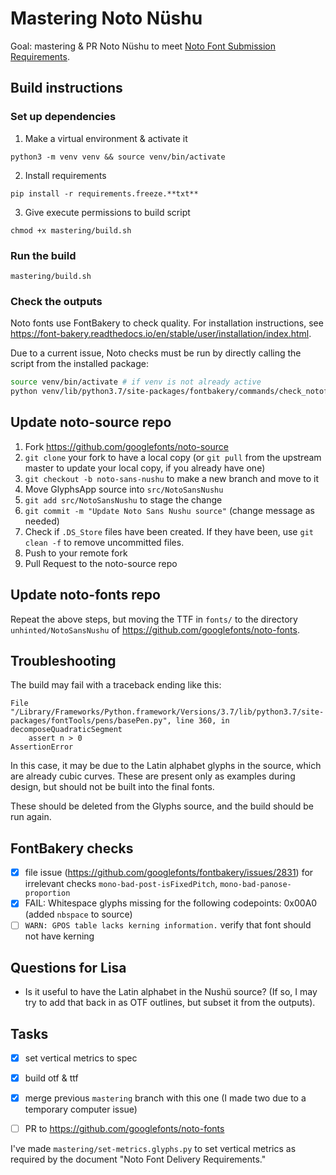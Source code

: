 # Mastering Noto Nüshu

Goal: mastering & PR Noto Nüshu to meet [Noto Font Submission Requirements](https://github.com/arrowtype/noto-source/blob/bdf616554fca1b4c0e29a8cd52fdf3731d1c22a6/FONT_CONTRIBUTION.md).

## Build instructions

### Set up dependencies

1. Make a virtual environment & activate it

```
python3 -m venv venv && source venv/bin/activate
```

2. Install requirements

```
pip install -r requirements.freeze.**txt**
```

3. Give execute permissions to build script

```
chmod +x mastering/build.sh
```

### Run the build

```
mastering/build.sh
```

### Check the outputs


Noto fonts use FontBakery to check quality. For installation instructions, see https://font-bakery.readthedocs.io/en/stable/user/installation/index.html.

Due to a current issue, Noto checks must be run by directly calling the script from the installed package:

```bash
source venv/bin/activate # if venv is not already active
python venv/lib/python3.7/site-packages/fontbakery/commands/check_notofonts.py fonts/NotoSansNushu-Regular.ttf
```

## Update noto-source repo

1. Fork https://github.com/googlefonts/noto-source
2. `git clone` your fork to have a local copy (or `git pull` from the upstream master to update your local copy, if you already have one)
3. `git checkout -b noto-sans-nushu` to make a new branch and move to it
4. Move GlyphsApp source into `src/NotoSansNushu`
5. `git add src/NotoSansNushu` to stage the change
6. `git commit -m "Update Noto Sans Nushu source"` (change message as needed)
7. Check if `.DS_Store` files have been created. If they have been, use `git clean -f` to remove uncommitted files.
8. Push to your remote fork
9. Pull Request to the noto-source repo

## Update noto-fonts repo

Repeat the above steps, but moving the TTF in `fonts/` to the directory `unhinted/NotoSansNushu` of https://github.com/googlefonts/noto-fonts.

## Troubleshooting

The build may fail with a traceback ending like this:

```
File "/Library/Frameworks/Python.framework/Versions/3.7/lib/python3.7/site-packages/fontTools/pens/basePen.py", line 360, in decomposeQuadraticSegment
    assert n > 0
AssertionError
```

In this case, it may be due to the Latin alphabet glyphs in the source, which are already cubic curves. These are present only as examples during design, but should not be built into the final fonts.

These should be deleted from the Glyphs source, and the build should be run again.

## FontBakery checks

 - [x] file issue (https://github.com/googlefonts/fontbakery/issues/2831) for irrelevant checks `mono-bad-post-isFixedPitch`, `mono-bad-panose-proportion` 
 - [x] FAIL: Whitespace glyphs missing for the following codepoints: 0x00A0 (added `nbspace` to source)
 - [ ] `WARN: GPOS table lacks kerning information.` verify that font should not have kerning

## Questions for Lisa


- Is it useful to have the Latin alphabet in the Nushü source? (If so, I may try to add that back in as OTF outlines, but subset it from the outputs).

## Tasks
- [x] set vertical metrics to spec
- [x] build otf & ttf
- [x] merge previous `mastering` branch with this one (I made two due to a temporary computer issue)
- [ ] PR to https://github.com/googlefonts/noto-fonts


I've made `mastering/set-metrics.glyphs.py` to set vertical metrics as required by the document "Noto Font Delivery Requirements."

